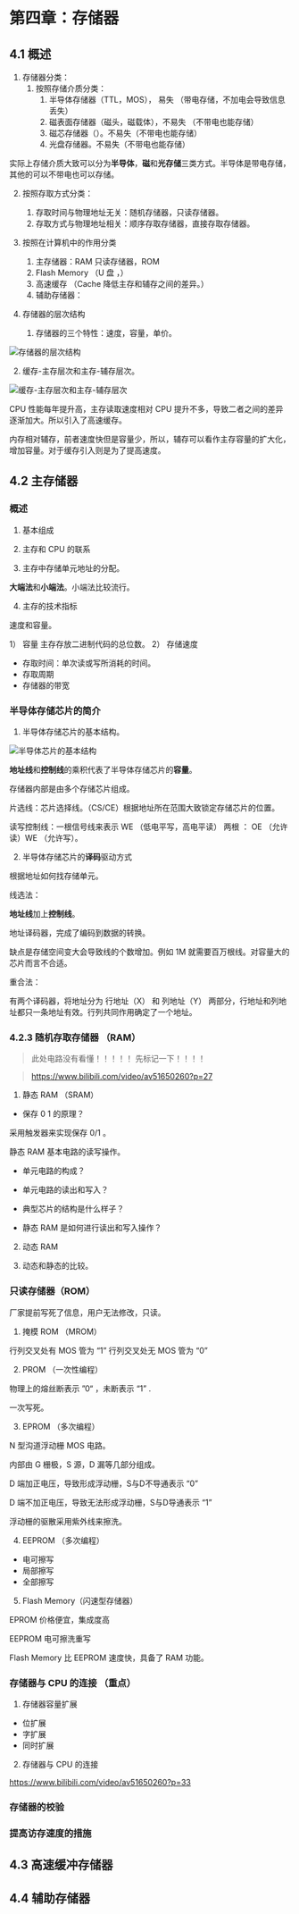# 第四章：存储器


## 4.1 概述

1. 存储器分类：
   1. 按照存储介质分类：
      1. 半导体存储器（TTL，MOS）， 易失 （带电存储，不加电会导致信息丢失）
      2. 磁表面存储器（磁头，磁载体），不易失 （不带电也能存储）
      3. 磁芯存储器（）。不易失（不带电也能存储）
      4. 光盘存储器。不易失（不带电也能存储）

实际上存储介质大致可以分为**半导体**，**磁**和**光存储**三类方式。半导体是带电存储，其他的可以不带电也可以存储。


   2. 按照存取方式分类：
      1. 存取时间与物理地址无关：随机存储器，只读存储器。
      2. 存取方式与物理地址相关：顺序存取存储器，直接存取存储器。

   3. 按照在计算机中的作用分类
      1. 主存储器：RAM 只读存储器，ROM
      2. Flash Memory （U 盘 ，）
      3. 高速缓存 （Cache 降低主存和辅存之间的差异。）
      4. 辅助存储器：


2. 存储器的层次结构
   1. 存储器的三个特性：速度，容量，单价。

![存储器的层次结构](https://cdn.jsdelivr.net/gh/weijiew/pic@master/images/20200822154650.png)

   2. 缓存-主存层次和主存-辅存层次。

![缓存-主存层次和主存-辅存层次](https://cdn.jsdelivr.net/gh/weijiew/pic@master/images/20200822155245.png)

CPU 性能每年提升高，主存读取速度相对 CPU 提升不多，导致二者之间的差异逐渐加大。所以引入了高速缓存。

内存相对辅存，前者速度快但是容量少，所以，辅存可以看作主存容量的扩大化，增加容量。对于缓存引入则是为了提高速度。

## 4.2 主存储器

### 概述

1. 基本组成

2. 主存和 CPU 的联系

3. 主存中存储单元地址的分配。

**大端法**和**小端法**。小端法比较流行。

4. 主存的技术指标

速度和容量。

1） 容量 主存存放二进制代码的总位数。
2） 存储速度 
   * 存取时间：单次读或写所消耗的时间。
   * 存取周期
   * 存储器的带宽

### 半导体存储芯片的简介

1. 半导体存储芯片的基本结构。

![半导体芯片的基本结构](https://cdn.jsdelivr.net/gh/weijiew/pic@master/images/20200822161433.png)

**地址线**和**控制线**的乘积代表了半导体存储芯片的**容量**。

存储器内部是由多个存储芯片组成。

片选线：芯片选择线。（CS/CE）根据地址所在范围大致锁定存储芯片的位置。

读写控制线：一根信号线来表示 WE （低电平写，高电平读） 两根 ： OE （允许读）WE （允许写）。

2. 半导体存储芯片的**译码**驱动方式

根据地址如何找存储单元。

线选法：

**地址线**加上**控制线**。

地址译码器，完成了编码到数据的转换。

缺点是存储空间变大会导致线的个数增加。例如 1M 就需要百万根线。对容量大的芯片而言不合适。

重合法：

有两个译码器，将地址分为 行地址（X） 和 列地址（Y） 两部分，行地址和列地址都只一条地址有效。行列共同作用确定了一个地址。

### 4.2.3 随机存取存储器 （RAM）

> 此处电路没有看懂！！！！！ 先标记一下！！！！

> https://www.bilibili.com/video/av51650260?p=27

1. 静态 RAM （SRAM）

* 保存 0 1 的原理？

采用触发器来实现保存 0/1 。

静态 RAM 基本电路的读写操作。

* 单元电路的构成？


* 单元电路的读出和写入？


* 典型芯片的结构是什么样子？


* 静态 RAM 是如何进行读出和写入操作？


2. 动态 RAM


3. 动态和静态的比较。


### 只读存储器（ROM）

厂家提前写死了信息，用户无法修改，只读。

1. 掩模 ROM （MROM）

行列交叉处有 MOS 管为 “1” 
行列交叉处无 MOS 管为 “0” 

2. PROM （一次性编程）

物理上的熔丝断表示 ”0“ ，未断表示 “1” .

一次写死。

3. EPROM （多次编程）

N 型沟道浮动栅 MOS 电路。

内部由 G 栅极，S 源，D 漏等几部分组成。

D 端加正电压，导致形成浮动栅，S与D不导通表示 “0”

D 端不加正电压，导致无法形成浮动栅，S与D导通表示 “1”

浮动栅的驱散采用紫外线来擦洗。

4. EEPROM （多次编程）

* 电可擦写
* 局部擦写
* 全部擦写

5. Flash Memory（闪速型存储器）

EPROM 价格便宜，集成度高

EEPROM 电可擦洗重写

Flash Memory 比 EEPROM 速度快，具备了 RAM 功能。

### 存储器与 CPU 的连接 （重点）

1. 存储器容量扩展

* 位扩展
* 字扩展
* 同时扩展

2. 存储器与 CPU 的连接

https://www.bilibili.com/video/av51650260?p=33

### 存储器的校验

### 提高访存速度的措施



## 4.3 高速缓冲存储器

## 4.4 辅助存储器